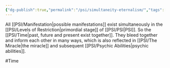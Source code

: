 ```yaml
---
{"dg-publish":true,"permalink":"/psi/simultaneity-eternalism/","tags":["gardenEntry"]}
---
```


All [[PSI/Manifestation\|possible manifestations]] exist simultaneously in the [[PSI/Levels of Restriction\|primordial stage]] of [[PSI/PSI\|PSI]]. So the [[PSI/Time\|past, future and present exist together]]. They bleed together and inform each other in many ways, which is also reflected in [[PSI/The Miracle\|the miracle]] and subsequent [[PSI/Psychic Abilities\|psychic abilities]]. 

#Time